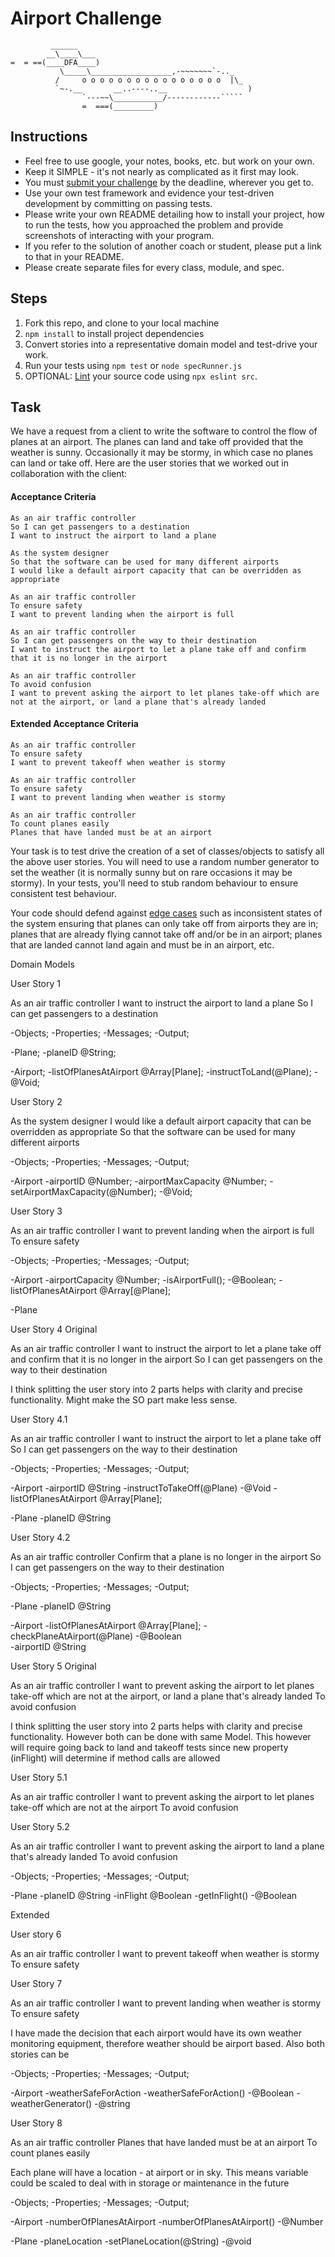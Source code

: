Airport Challenge
=================

```
         ______
        __\____\___
=  = ==(____DFA____)
           \_____\__________________,-~~~~~~~`-.._
          /     o o o o o o o o o o o o o o o o  |\_
          `~-.__       __..----..__                  )
                `---~~\___________/------------`````
                =  ===(_________)

```

Instructions
---------

* Feel free to use google, your notes, books, etc. but work on your own.
* Keep it SIMPLE - it's not nearly as complicated as it first may look.
* You must [submit your challenge](https://airtable.com/shrUGm2T8TYCFAmjN) by the deadline, wherever you get to.
* Use your own test framework and evidence your test-driven development by committing on passing tests.
* Please write your own README detailing how to install your project, how to run the tests, how you approached the problem and provide screenshots of interacting with your program.
* If you refer to the solution of another coach or student, please put a link to that in your README.
* Please create separate files for every class, module, and spec.

Steps
-------

1. Fork this repo, and clone to your local machine
2. `npm install` to install project dependencies
3. Convert stories into a representative domain model and test-drive your work.
4. Run your tests using `npm test` or `node specRunner.js`
5. OPTIONAL: [Lint](https://eslint.org/docs/user-guide/getting-started) your source code using `npx eslint src`.

Task
-----

We have a request from a client to write the software to control the flow of planes at an airport. The planes can land and take off provided that the weather is sunny. Occasionally it may be stormy, in which case no planes can land or take off.  Here are the user stories that we worked out in collaboration with the client:

#### Acceptance Criteria
```
As an air traffic controller
So I can get passengers to a destination
I want to instruct the airport to land a plane

As the system designer
So that the software can be used for many different airports
I would like a default airport capacity that can be overridden as appropriate

As an air traffic controller
To ensure safety
I want to prevent landing when the airport is full

As an air traffic controller
So I can get passengers on the way to their destination
I want to instruct the airport to let a plane take off and confirm that it is no longer in the airport

As an air traffic controller
To avoid confusion
I want to prevent asking the airport to let planes take-off which are not at the airport, or land a plane that's already landed
```

#### Extended Acceptance Criteria
```
As an air traffic controller
To ensure safety
I want to prevent takeoff when weather is stormy

As an air traffic controller
To ensure safety
I want to prevent landing when weather is stormy

As an air traffic controller
To count planes easily
Planes that have landed must be at an airport
```

Your task is to test drive the creation of a set of classes/objects to satisfy all the above user stories. You will need to use a random number generator to set the weather (it is normally sunny but on rare occasions it may be stormy). In your tests, you'll need to stub random behaviour to ensure consistent test behaviour.

Your code should defend against [edge cases](http://programmers.stackexchange.com/questions/125587/what-are-the-difference-between-an-edge-case-a-corner-case-a-base-case-and-a-b) such as inconsistent states of the system ensuring that planes can only take off from airports they are in; planes that are already flying cannot take off and/or be in an airport; planes that are landed cannot land again and must be in an airport, etc.






Domain Models

User Story 1

As an air traffic controller
I want to instruct the airport to land a plane
So I can get passengers to a destination


-Objects;     -Properties;                            -Messages;                      -Output;

-Plane;       -planeID @String;                     


-Airport;     -listOfPlanesAtAirport @Array[Plane];   -instructToLand(@Plane);       -@Void;


User Story 2

As the system designer
I would like a default airport capacity that can be overridden as appropriate
So that the software can be used for many different airports

-Objects;     -Properties;                      -Messages;                                          -Output;

-Airport      -airportID @Number;
              -airportMaxCapacity @Number;      -setAirportMaxCapacity(@Number);                    -@Void;




User Story 3

As an air traffic controller
I want to prevent landing when the airport is full
To ensure safety

-Objects;     -Properties;                            -Messages;                      -Output;

-Airport      -airportCapacity @Number;               -isAirportFull();               -@Boolean;
              -listOfPlanesAtAirport @Array[@Plane];

-Plane                  



User Story 4 Original

As an air traffic controller
I want to instruct the airport to let a plane take off and confirm that it is no longer in the airport
So I can get passengers on the way to their destination

I think splitting the user story into 2 parts helps with clarity and precise functionality. Might make the SO part make less sense.

User Story 4.1

As an air traffic controller
I want to instruct the airport to let a plane take off 
So I can get passengers on the way to their destination


-Objects;     -Properties;                            -Messages;                      -Output;

-Airport      -airportID @String                      -instructToTakeOff(@Plane)      -@Void
              -listOfPlanesAtAirport @Array[Plane];

-Plane        -planeID @String


User Story 4.2

As an air traffic controller
Confirm that a plane is no longer in the airport
So I can get passengers on the way to their destination

-Objects;     -Properties;                            -Messages;                      -Output;

-Plane        -planeID @String
                                   
-Airport      -listOfPlanesAtAirport @Array[Plane];   -checkPlaneAtAirport(@Plane)       -@Boolean  
              -airportID @String    



User Story 5 Original

As an air traffic controller
I want to prevent asking the airport to let planes take-off which are not at the airport, or land a plane that's already landed
To avoid confusion

I think splitting the user story into 2 parts helps with clarity and precise functionality. However both can be done with same Model.
This however will require going back to land and takeoff tests since new property (inFlight) will determine if method calls are allowed

User Story 5.1

As an air traffic controller
I want to prevent asking the airport to let planes take-off which are not at the airport
To avoid confusion

User Story 5.2

As an air traffic controller
I want to prevent asking the airport to land a plane that's already landed
To avoid confusion

-Objects;     -Properties;                            -Messages;                      -Output;

-Plane        -planeID @String
              -inFlight @Boolean                      -getInFlight()                  -@Boolean    



Extended   

User story 6

As an air traffic controller
I want to prevent takeoff when weather is stormy
To ensure safety

User Story 7 

As an air traffic controller
I want to prevent landing when weather is stormy
To ensure safety

I have made the decision that each airport would have its own weather monitoring equipment, therefore weather should be airport based. 
Also both stories can be 

-Objects;     -Properties;                            -Messages;                      -Output;

-Airport      -weatherSafeForAction                   -weatherSafeForAction()         -@Boolean
                                                      -weatherGenerator()             -@string  


User Story 8

As an air traffic controller
Planes that have landed must be at an airport
To count planes easily   

Each plane will have a location - at airport or in sky. This means variable could be scaled to deal with in storage or maintenance in the future


-Objects;     -Properties;                            -Messages;                      -Output;

-Airport      -numberOfPlanesAtAirport                -numberOfPlanesAtAirport()      -@Number

-Plane        -planeLocation                          -setPlaneLocation(@String)      -@void                                                     

